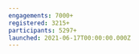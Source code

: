 ```yaml
---
engagements: 7000+
registered: 3215+
participants: 5297+
launched: 2021-06-17T00:00:00.000Z
---
```

